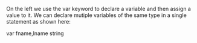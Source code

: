 On the left we use the var keyword to declare a variable and then assign a value to it. We can declare mutiple variables of the 
same type in a single statement as shown here:

var fname,lname string